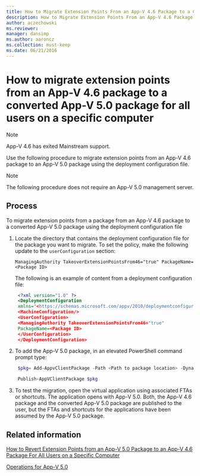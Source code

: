 ```yaml
---
title: How to Migrate Extension Points From an App-V 4.6 Package to a Converted App-V 5.0 Package for All Users on a Specific Computer
description: How to Migrate Extension Points From an App-V 4.6 Package to a Converted App-V 5.0 Package for All Users on a Specific Computer
author: aczechowski
ms.reviewer: 
manager: dansimp
ms.author: aaroncz
ms.collection: must-keep
ms.date: 06/21/2016
---
```


# How to migrate extension points from an App-V 4.6 package to a converted App-V 5.0 package for all users on a specific computer

> [!NOTE]
> App-V 4.6 has exited Mainstream support.

Use the following procedure to migrate extension points from an App-V 4.6 package to an App-V 5.0 package using the deployment configuration file.

> [!NOTE]
> The following procedure does not require an App-V 5.0 management server.

## Process

To migrate extension points from a package from an App-V 4.6 package to a converted App-V 5.0 package using the deployment configuration file

1. Locate the directory that contains the deployment configuration file for the package you want to migrate. To set the policy, make the following update to the `userConfiguration` section:

   `ManagingAuthority TakeoverExtensionPointsFrom46="true" PackageName=<Package ID>`

   The following is an example of content from a deployment configuration file:

    ```xml
     <?xml version="1.0" ?>
     <DeploymentConfiguration
     xmlns="<https://schemas.microsoft.com/appv/2010/deploymentconfiguration>" PackageId=<Package ID> DisplayName=<Display Name>
     <MachineConfiguration/>
     <UserConfiguration>
     <ManagingAuthority TakeoverExtensionPointsFrom46="true"
     PackageName=<Package ID>
     </UserConfiguration>
     </DeploymentConfiguration>
    ```

2. To add the App-V 5.0 package, in an elevated PowerShell command prompt type:

    ```powershell
     $pkg= Add-AppvClientPackage -Path <Path to package location> -DynamicDeploymentConfiguration <Path to the deployment configuration file>

     Publish-AppVClientPackage $pkg
    ```

3. To test the migration, open the virtual application using associated FTAs or shortcuts. The application opens with App-V 5.0. Both, the App-V 4.6 package and the converted App-V 5.0 package are published to the user, but the FTAs and shortcuts for the applications have been assumed by the App-V 5.0 package.

## Related information

[How to Revert Extension Points from an App-V 5.0 Package to an App-V 4.6 Package For All Users on a Specific Computer](how-to-revert-extension-points-from-an-app-v-50-package-to-an-app-v-46-package-for-all-users-on-a-specific-computer.md)

[Operations for App-V 5.0](operations-for-app-v-50.md)
